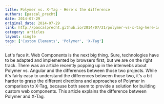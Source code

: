 ```yaml
---
title: Polymer vs. X-Tag - Here's the difference
authors: [pascal_precht]
date: 2014-07-29
original_date: 2014-07-29
link: http://pascalprecht.github.io/2014/07/21/polymer-vs-x-tag-here-is-the-difference/
category: articles
layout: single
tags: ['Custom Elements', 'Polymer', 'X-Tag']
---
```


Let's face it. Web Components is the next big thing. Sure, technologies have to be
adapted and implemented by browsers first, but we are on the right track.
There was an article recently popping up in the interwebs about Polymer vs. Angular
and the differences between those two projects. While it's fairly easy to understand
the differences between those two, it's a bit harder to grasp the different
directions and approaches of Polymer in comparison to X-Tag, because both seem to
provide a solution for building custom web components. This article explains the
difference between Polymer and X-Tag.

<!-- Excerpt -->
